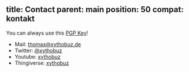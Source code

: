 title: Contact
parent: main
position: 50
compat: kontakt
---

You can always use this [PGP Key](files/xythobuz.asc)!

* Mail: <thomas@xythobuz.de>
* Twitter: [@xythobuz](https://twitter.com/xythobuz)
* Youtube: [xythobuz](http://www.youtube.com/user/xythobuz)
* Thingiverse: [xythobuz](https://www.thingiverse.com/xythobuz/designs)
